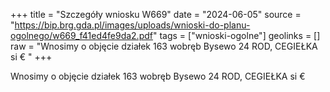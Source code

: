 +++
title = "Szczegóły wniosku W669"
date = "2024-06-05"
source = "https://bip.brg.gda.pl/images/uploads/wnioski-do-planu-ogolnego/w669_f41ed4fe9da2.pdf"
tags = ["wnioski-ogolne"]
geolinks = []
raw = "Wnosimy o objęcie działek 163 wobręb Bysewo 24 ROD, CEGIEŁKA si € "
+++

Wnosimy o objęcie działek 163 wobręb Bysewo 24 ROD, CEGIEŁKA si €



